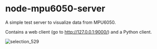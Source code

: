 # node-mpu6050-server

A simple test server to visualize data from MPU6050.

Contains a web client (go to http://127.0.0.1:9000/) and a Python client.

![selection_529](https://cloud.githubusercontent.com/assets/506932/6469280/55b246e2-c1db-11e4-8f79-c542f0ae87ec.png)
